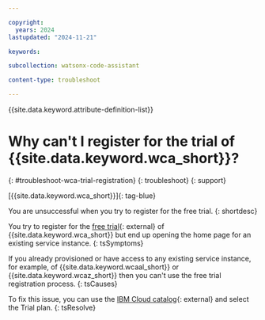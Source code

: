 ```yaml
---

copyright:
  years: 2024
lastupdated: "2024-11-21"

keywords: 

subcollection: watsonx-code-assistant

content-type: troubleshoot

---
```


{{site.data.keyword.attribute-definition-list}}

# Why can't I register for the trial of {{site.data.keyword.wca_short}}?
{: #troubleshoot-wca-trial-registration}
{: troubleshoot}
{: support} 

[{{site.data.keyword.wca_short}}]{: tag-blue}

You are unsuccessful when you try to register for the free trial.
{: shortdesc}

You try to register for the [free trial](https://dataplatform.cloud.ibm.com/registration/stepone?context=wca&apps=wca,cos&regions=us-south&uucid=0e2742f903313c90&utm_content=WACWW&content_campaign_code=WACWW){: external} of {{site.data.keyword.wca_short}} but end up opening the home page for an existing service instance.
{: tsSymptoms}

If you already provisioned or have access to any existing service instance, for example, of {{site.data.keyword.wcaal_short}} or {{site.data.keyword.wcaz_short}} then you can't use the free trial registration process.
{: tsCauses}

To fix this issue, you can use the [IBM Cloud catalog](https://cloud.ibm.com/catalog/services/ibm-watsonx-code-assistant){: external} and select the Trial plan.
{: tsResolve}
